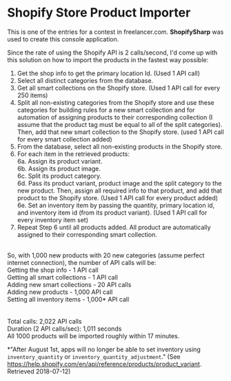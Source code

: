 # Shopify Store Product Importer
This is one of the entries for a contest in freelancer.com.
<b>ShopifySharp</b> was used to create this console application.

Since the rate of using the Shopify API is 2 calls/second, I'd come up with this solution on how to import the products in the fastest way possible:
1. Get the shop info to get the primary location Id. (Used 1 API call)
2. Select all distinct categories from the database.
3. Get all smart collections on the Shopify store. (Used 1 API call for every 250 items)
4. Split all non-existing categories from the Shopify store and use these categories for building rules for a new smart collection and for automation of assigning products to their corresponding collection (I assume that the product tag must be equal to all of the split categories). Then, add that new smart collection to the Shopify store. (used 1 API call for every smart collection added)
5. From the database, select all non-existing products in the Shopify store.
6. For each item in the retrieved products:<br />
	6a. Assign its product variant.<br />
	6b. Assign its product image.<br />
	6c. Split its product category.<br />
	6d. Pass its product variant, product image and the split category to the new product. Then, assign all required info to that product, and add that product to the Shopify store. (Used 1 API call for every product added)<br />
	6e. Set an inventory item by passing the quantity, primary location id, and inventory item id (from its product variant). (Used 1 API call for every inventory item set)<br />
7. Repeat Step 6 until all products added. All product are automatically assigned to their corresponding smart collection.<br /><br />

So, with 1,000 new products with 20 new categories (assume perfect internet connection), the number of API calls will be:<br />
Getting the shop info - 1 API call<br />
Getting all smart collections  - 1 API call<br />
Adding new smart collections - 20 API calls<br />
Adding new products - 1,000 API call<br />
Setting all inventory items - 1,000* API call<br />
<br /><br />
Total calls: 2,022 API calls<br />
Duration (2 API calls/sec): 1,011 seconds<br />
All 1000 products will be imported roughly within 17 minutes.<br />

*"After August 1st, apps will no longer be able to set inventory using `inventory_quantity` or `inventory_quantity_adjustment`." (See https://help.shopify.com/en/api/reference/products/product_variant. Retrieved 2018-07-12)
